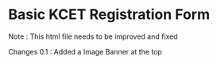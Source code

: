 # Basic KCET Registration Form 
Note : This html file needs to be improved and fixed 

Changes 0.1 :  Added a Image Banner at the top 